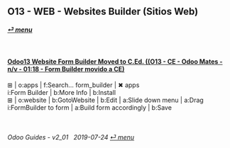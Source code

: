 ## O13 - WEB - Websites Builder (Sitios Web)
#### [_&#x23CE; menu_](/o13/ce/o13-ce-guides_menu.md)  

<br>

#### [Odoo13 Website Form Builder Moved to C.Ed. ((O13 - CE - Odoo Mates - n/v - 01:18 - Form Builder movido a CE)](https://youtube.com/embed/o3WGNq4i344?autoplay=1&start=0&end=0&rel=0)  
&#x229E; | o:apps | f:Search... form_builder | &#x2716; apps  
i:Form Builder | b:More Info | b:Install  
&#x229E; | o:website | b:GotoWebsite | b:Edit | a:Slide down menu | a:Drag i:FormBuilder to form | a:Build form accordingly | b:Save

<br>
	
###### Odoo Guides - v2_01 &nbsp; 2019-07-24  [_&#x23CE; menu_](/o13/ce/o13-ce-guides_menu.md)  
